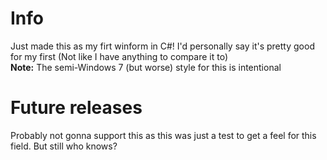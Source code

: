 # Info
Just made this as my firt winform in C#! I'd personally say it's pretty good for my first (Not like I have anything to compare it to) \
**Note:** The semi-Windows 7 (but worse) style for this is intentional

# Future releases
Probably not gonna support this as this was just a test to get a feel for this field. But still who knows?
